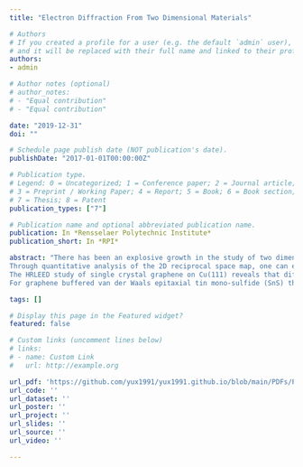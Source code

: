```yaml
---
title: "Electron Diffraction From Two Dimensional Materials"

# Authors
# If you created a profile for a user (e.g. the default `admin` user), write the username (folder name) here 
# and it will be replaced with their full name and linked to their profile.
authors:
- admin

# Author notes (optional)
# author_notes:
# - "Equal contribution"
# - "Equal contribution"

date: "2019-12-31"
doi: ""

# Schedule page publish date (NOT publication's date).
publishDate: "2017-01-01T00:00:00Z"

# Publication type.
# Legend: 0 = Uncategorized; 1 = Conference paper; 2 = Journal article;
# 3 = Preprint / Working Paper; 4 = Report; 5 = Book; 6 = Book section;
# 7 = Thesis; 8 = Patent
publication_types: ["7"]

# Publication name and optional abbreviated publication name.
publication: In *Rensselaer Polytechnic Institute*
publication_short: In *RPI*

abstract: "There has been an explosive growth in the study of two dimensional (2D) materials governed by van der Waals interaction in the last decade due to their novel electronic, electrical, optical, and magnetic properties that were not known or discovered in the past. Those properties are strongly affected by their structure and long-range order perfection. A thorough structural characterization of 2D materials is the central issue but it has been challenging due to the inherent limited amounts of atoms in 2D materials under study. Fortunately, electron interacts strongly with matters and allows structure and perfection of 2D materials to be studied. In this thesis the near surface sensitive azimuthal reflection high-energy electron diffraction (ARHEED) developed at Rensselaer Physics was applied for the first time to map out (1) 2D reciprocal space structures of single crystal graphene on amorphous SiO2 and epitaxial Cu(111) substrates and (2) 3D reciprocal space structures of monolayer (ML) MoS2 and ML WS2 on sapphire(0001) substrates. The surface sensitive high-resolution low-energy electron diffraction (HRLEED) was used to compliment ARHEED to study single crystal graphene on Cu(111). Two application studies using RHEED and van der Waals substrates are also presented: (1) Single crystal graphene as a buffer layer to guide the growth of van der Waals epitaxial SnS film on amorphous SiO2 substrate and (2) 3D CdTe epitaxial thin film on mica substrate.
Through quantitative analysis of the 2D reciprocal space map, one can extract real space properties of the 2D material including the symmetry, orientation domain distribution, lattice constants, interlayer spacing and average domain size. The 2D reciprocal space maps of graphene on Cu(111), homemade single crystal graphene transferred on SiO2/Si substrate, and commercial polycrystalline graphene on SiO2/Si substrate clearly show differences in their corresponding 2D maps that reveal their orientation domains and wafer scale quality. For MoS2 the corresponding 3D map from ARHEED reveals (1) The in-plane and out-of-plane epitaxial relationships with sapphire. This is consistent with the prediction of geometrical superlattice area mismatching. (2) Monolayer MoS2 and sapphire spacing of ~3 Å. This turns out to be the spacing between MoS2 and the sulfur passivation layer formed on top of sapphire. This is supported by experimental TEM and AFM results as well as first principles density functional theory (DFT) calculations. (3) Despite the continuous monolayer coverage of MoS2 on sapphire, the electron diffraction spots are unusually broader (~four times) than the instrument response width (~0.1 Å-1). This is supported by numerical simulation of incommensurate finite size domains. This may be a generic result for transition metal dichalcogenide (TMDC) monolayer on mismatched substrate.
The HRLEED study of single crystal graphene on Cu(111) reveals that diffraction peaks have very similar full-width-at-half-maximums but the average broadening is significantly (~three times) larger than the instrument response (~0.03 Å-1). This suggests a noticeable number of defects exist within both graphene and copper surface. From the LEED IV curve after an inner potential correction, the graphene to Cu(111) surface distance is estimated to be d = 3.49 ± 0.01 Å. This value is close to that (d = 3.27 ± 0.07 Å) determined by RHEED from multilayer graphene and the interlayer spacing of 3.36 Å in graphite. This suggests that the coupling between graphene and Cu metal is similar to a pure van der Waals interaction.
For graphene buffered van der Waals epitaxial tin mono-sulfide (SnS) thin film, the RHEED patterns show the (010) orientation near the surface of the SnS film grown on the single crystal graphene and a dominant (111) orientation near the surface of the SnS film grown on the polycrystalline graphene. Additional minor orientations near the surface were observed by RHEED that X-ray diffraction (XRD) is not able to detect."

tags: []

# Display this page in the Featured widget?
featured: false

# Custom links (uncomment lines below)
# links:
# - name: Custom Link
#   url: http://example.org

url_pdf: 'https://github.com/yux1991/yux1991.github.io/blob/main/PDFs/PhD_Thesis_Reduced.pdf'
url_code: ''
url_dataset: ''
url_poster: ''
url_project: ''
url_slides: ''
url_source: ''
url_video: ''

---
```

